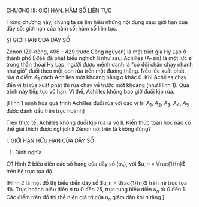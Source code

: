 CHƯƠNG III: GIỚI HẠN. HÀM SỐ LIÊN TỤC

Trong chương này, chúng ta sẽ tìm hiểu những nội dung sau: giới hạn của dãy số; giới hạn của hàm số; hàm số liên tục.

§1 GIỚI HẠN CỦA DÃY SỐ

Zénon (Zê-nông, 496 - 429 trước Công nguyên) là một triết gia Hy Lạp ở thành phố Êđêê đã phát biểu nghịch lí như sau: Achilles (A-sin) là một lực sĩ trong thần thoại Hy Lạp, người được mệnh danh là "có đôi chân chạy nhanh như gió" đuổi theo một con rùa trên một đường thẳng. Nếu lúc xuất phát, rùa ở điểm $A_1$ cách Achilles một khoảng bằng $a$ khác 0. Khi Achilles chạy đến vị trí rùa xuất phát thì rùa chạy về trước một khoảng (như Hình 1). Quá trình này tiếp tục vô hạn. Vì thế, Achilles không bao giờ đuổi kịp rùa.

[Hình 1 minh họa quá trình Achilles đuổi rùa với các vị trí $A_1$, $A_2$, $A_3$, $A_4$, $A_5$ được đánh dấu trên trục hoành]

Trên thực tế, Achilles không đuổi kịp rùa là vô lí. Kiến thức toán học nào có thể giải thích được nghịch lí Zénon nói trên là không đúng?

I. GIỚI HẠN HỮU HẠN CỦA DÃY SỐ

1. Định nghĩa

$\bigcirc 1$ Hình 2 biểu diễn các số hạng của dãy số $(u_n)$, với $u_n = \frac{1}{n}$ trên hệ trục tọa độ.

[Hình 2 là một đồ thị biểu diễn dãy số $u_n = \frac{1}{n}$ trên hệ trục tọa độ. Trục hoành biểu diễn $n$ từ 0 đến 25, trục tung biểu diễn $u_n$ từ 0 đến 1. Các điểm trên đồ thị thể hiện giá trị của $u_n$ giảm dần khi $n$ tăng.]